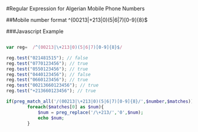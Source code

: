 #Regular Expression for Algerian Mobile Phone Numbers
    
##Mobile number format
     ^(00213|\+213|0)(5|6|7)[0-9]{8}$
    
###Javascript Example

```javascript

var reg=  /^(00213|\+213|0)(5|6|7)[0-9]{8}$/

reg.test("021481515"); // false
reg.test("0770123456"); // true
reg.test("0550123456"); // true
reg.test("0440123456"); // false
reg.test("0660123456"); // true
reg.test("00213660123456"); // true
reg.test("+213660123456"); // true

```

```php
if(preg_match_all('/(00213|\+213|0)(5|6|7)[0-9]{8}/',$number,$matches)){
        foreach($matches[0] as $num){
            $num = preg_replace('/\+213/','0',$num);
            echo $num; 
        }
```
